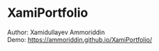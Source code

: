 # XamiPortfolio
Author: Xamidullayev Ammoriddin
<br>
Demo: https://ammoriddin.github.io/XamiPortfolio/
